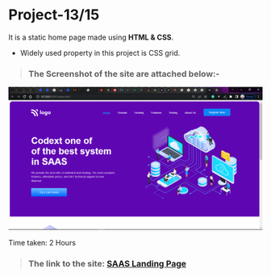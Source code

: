 # Project-13/15 
It is a static home page made using **HTML & CSS**.

- Widely used property in this project is CSS grid.

> ### The Screenshot of the site are attached below:-

![Project-13 ScreenShot:](SS13.png "SAAS Landing page")

Time taken: 2 Hours

> ### The link to the site: [SAAS Landing Page](https://aim-saas-landing-page.netlify.app/)
